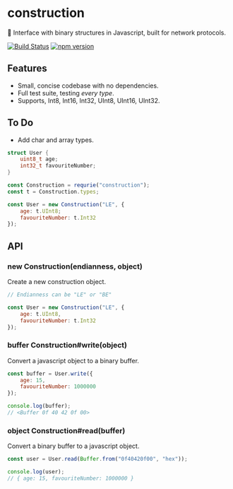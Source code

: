 # construction

:construction: Interface with binary structures in Javascript, built for network protocols.

[![Build Status](https://travis-ci.org/montyanderson/construction.svg?branch=master)](https://travis-ci.org/montyanderson/construction) [![npm version](https://badge.fury.io/js/construction.svg)](https://badge.fury.io/js/construction)

## Features

* Small, concise codebase with no dependencies.
* Full test suite, testing *every type*.
* Supports, Int8, Int16, Int32, UInt8, UInt16, UInt32.

## To Do

* Add char and array types.

``` C
struct User {
	uint8_t age;
	int32_t favouriteNumber;
}
```

``` javascript
const Construction = requrie("construction");
const t = Construction.types;

const User = new Construction("LE", {
	age: t.UInt8;
	favouriteNumber: t.Int32
});
```

## API

### new Construction(endianness, object)

Create a new construction object.

``` javascript
// Endianness can be "LE" or "BE"

const User = new Construction("LE", {
	age: t.UInt8,
	favouriteNumber: t.Int32
});
```

### buffer Construction#write(object)

Convert a javascript object to a binary buffer.

``` javascript
const buffer = User.write({
	age: 15,
	favouriteNumber: 1000000
});

console.log(buffer);
// <Buffer 0f 40 42 0f 00>
```

### object Construction#read(buffer)

Convert a binary buffer to a javascript object.

``` javascript
const user = User.read(Buffer.from("0f40420f00", "hex"));

console.log(user);
// { age: 15, favouriteNumber: 1000000 }
```
